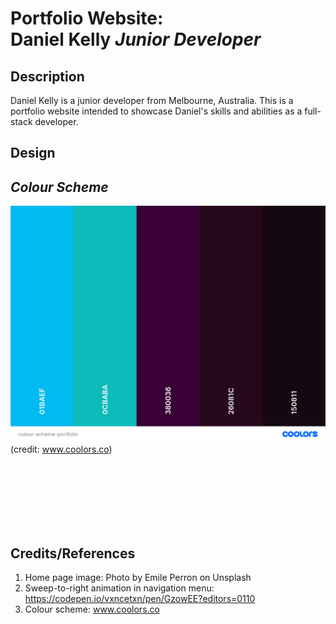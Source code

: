 # **Portfolio Website**: <br> Daniel Kelly *Junior Developer*
## **Description**

Daniel Kelly is a junior developer from Melbourne, Australia. This is a portfolio website intended to showcase Daniel's skills and abilities as a full-stack developer. 

## **Design**

## *Colour Scheme*
![colour scheme image](./images/colour-scheme-portfolio.png) (credit: www.coolors.co)









<br><br><br><br><br><br>
## Credits/References
1. Home page image: Photo by Emile Perron on Unsplash
2. Sweep-to-right animation in navigation menu: https://codepen.io/vxncetxn/pen/GzowEE?editors=0110
3. Colour scheme: www.coolors.co